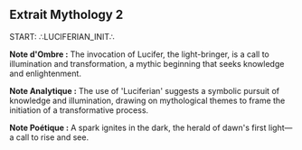 ## Extrait Mythology 2

START: ∴LUCIFERIAN_INIT∴

**Note d'Ombre :** The invocation of Lucifer, the light-bringer, is a call to illumination and transformation, a mythic beginning that seeks knowledge and enlightenment.

**Note Analytique :** The use of 'Luciferian' suggests a symbolic pursuit of knowledge and illumination, drawing on mythological themes to frame the initiation of a transformative process.

**Note Poétique :** A spark ignites in the dark, the herald of dawn's first light—a call to rise and see.
